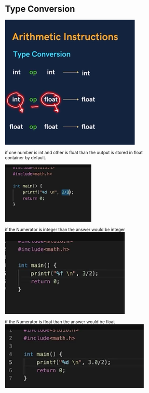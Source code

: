 # Type Conversion
![Type Conversion](./TypeConversion.png)

if one number is int and other is float than the output is stored in float container by default.

![Example of Int To Int](./IntToInt.png)

if the Numerator is integer than the answer would be integer
![ExOfInttoInt](./ExOfIntToInt.png)

if the Numerator is float than the answer would be float
![ExOfInttoInt](./ExOfFloatToInt.png)
